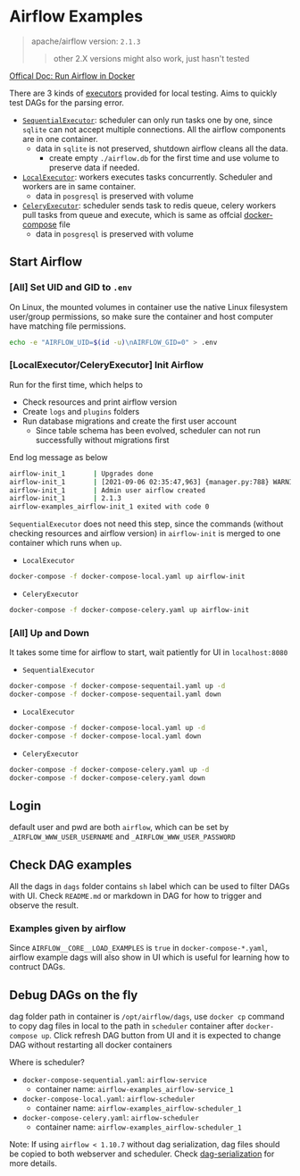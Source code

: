 # Airflow Examples

> apache/airflow version: `2.1.3`
>> other 2.X versions might also work, just hasn't tested

[Offical Doc: Run Airflow in Docker](https://airflow.apache.org/docs/apache-airflow/stable/start/docker.html)

There are 3 kinds of [executors](https://airflow.apache.org/docs/apache-airflow/stable/executor/index.html#executor-types) provided for local testing. Aims to quickly test DAGs for the parsing error.

* [`SequentialExecutor`](https://airflow.apache.org/docs/apache-airflow/stable/executor/sequential.html): scheduler can only run tasks one by one, since `sqlite` can not accept multiple connections. All the airflow components are in one container.
    * data in `sqlite` is not preserved, shutdown airflow cleans all the data.
        * create empty `./airflow.db` for the first time and use volume to preserve data if needed.
* [`LocalExecutor`](https://airflow.apache.org/docs/apache-airflow/stable/executor/local.html): workers executes tasks concurrently. Scheduler and workers are in same container.
    * data in `posgresql` is preserved with volume
* [`CeleryExecutor`](https://airflow.apache.org/docs/apache-airflow/stable/executor/celery.html): scheduler sends task to redis queue, celery workers pull tasks from queue and execute, which is same as offcial [docker-compose](https://airflow.apache.org/docs/apache-airflow/2.1.3/docker-compose.yaml) file
    * data in `posgresql` is preserved with volume

## Start Airflow

### [All] Set UID and GID to `.env`

On Linux, the mounted volumes in container use the native Linux filesystem user/group permissions, so make sure the container and host computer have matching file permissions.

```bash
echo -e "AIRFLOW_UID=$(id -u)\nAIRFLOW_GID=0" > .env
```

### [LocalExecutor/CeleryExecutor] Init Airflow

Run for the first time, which helps to
* Check resources and print airflow version
* Create `logs` and `plugins` folders
* Run database migrations and create the first user account
    * Since table schema has been evolved, scheduler can not run successfully without migrations first

End log message as below
```bash
airflow-init_1       | Upgrades done
airflow-init_1       | [2021-09-06 02:35:47,963] {manager.py:788} WARNING - No user yet created, use flask fab command to do it.
airflow-init_1       | Admin user airflow created
airflow-init_1       | 2.1.3
airflow-examples_airflow-init_1 exited with code 0
```

`SequentialExecutor` does not need this step, since the commands (without checking resources and airflow version) in `airflow-init` is merged to one container which runs when `up`.

* `LocalExecutor`

```bash
docker-compose -f docker-compose-local.yaml up airflow-init
```

* `CeleryExecutor`

```bash
docker-compose -f docker-compose-celery.yaml up airflow-init
```

### [All] Up and Down

It takes some time for airflow to start, wait patiently for UI in `localhost:8080`

* `SequentialExecutor`
```bash
docker-compose -f docker-compose-sequentail.yaml up -d
docker-compose -f docker-compose-sequentail.yaml down
```

* `LocalExecutor`

```bash
docker-compose -f docker-compose-local.yaml up -d
docker-compose -f docker-compose-local.yaml down
```

* `CeleryExecutor`

```bash
docker-compose -f docker-compose-celery.yaml up -d
docker-compose -f docker-compose-celery.yaml down
```

## Login

default user and pwd are both `airflow`, which can be set by `_AIRFLOW_WWW_USER_USERNAME` and `_AIRFLOW_WWW_USER_PASSWORD`

## Check DAG examples

All the dags in `dags` folder contains `sh` label which can be used to filter DAGs with UI. Check `README.md` or markdown in DAG for how to trigger and observe the result.

### Examples given by airflow

Since `AIRFLOW__CORE__LOAD_EXAMPLES` is `true` in `docker-compose-*.yaml`, airflow example dags will also show in UI which is useful for learning how to contruct DAGs.

## Debug DAGs on the fly

dag folder path in container is `/opt/airflow/dags`, use `docker cp` command to copy dag files in local to the path in `scheduler` container after `docker-compose up`. Click refresh DAG button from UI and it is expected to change DAG without restarting all docker containers

Where is scheduler?
* `docker-compose-sequential.yaml`: `airflow-service`
    * container name: `airflow-examples_airflow-service_1`
* `docker-compose-local.yaml`: `airflow-scheduler`
    * container name: `airflow-examples_airflow-scheduler_1`
* `docker-compose-celery.yaml`: `airflow-scheduler`
    * container name: `airflow-examples_airflow-scheduler_1`

Note: If using `airflow < 1.10.7` without dag serialization, dag files should be copied to both webserver and scheduler. Check [dag-serialization](https://airflow.apache.org/docs/apache-airflow/stable/dag-serialization.html) for more details.
